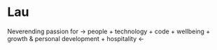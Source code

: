 # Lau
Neverending passion for -> people + technology + code + wellbeing + growth & personal development + hospitality <-

